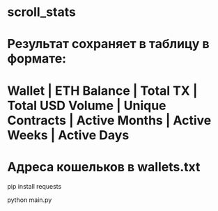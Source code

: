 # scroll_stats

# Результат сохраняет в таблицу в формате:
# Wallet | ETH Balance | Total TX | Total USD Volume | Unique Contracts | Active Months | Active Weeks | Active Days

# Адреса кошельков в wallets.txt

pip install requests

python main.py
